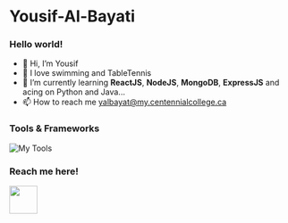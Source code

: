 # Yousif-Al-Bayati

  
### Hello world!

- 👋 Hi, I’m Yousif
- 👀 I love swimming and TableTennis
- 🌱 I’m currently learning **ReactJS**, **NodeJS**, **MongoDB**, **ExpressJS** and acing on Python and Java...
- 📫 How to reach me yalbayat@my.centennialcollege.ca



### Tools & Frameworks

![My Tools](https://skillicons.dev/icons?i=python,html,css,javascript,react,nodejs,expressjs,postman,mongodb,vscode,c#,java,mysql,cpp,git,discord,vscode,unity)

### Reach me here!

<a href = "www.linkedin.com/in/yousifalbayati"><img src = "https://cdn-icons-png.flaticon.com/512/174/174857.png" width=50px></a>




<!---
AchintCodess/AchintCodess is a ✨ special ✨ repository because its `README.md` (this file) appears on your GitHub profile.
You can click the Preview link to take a look at your changes.
--->
